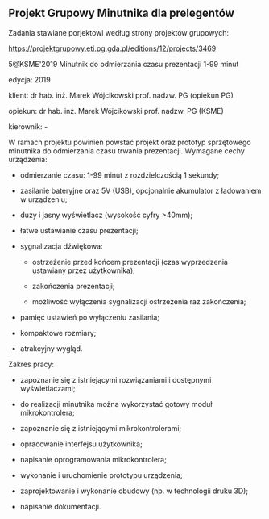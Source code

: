 ## Projekt Grupowy Minutnika dla prelegentów

Zadania stawiane porjektowi według strony projektów grupowych:

https://projektgrupowy.eti.pg.gda.pl/editions/12/projects/3469

 5@KSME'2019 Minutnik do odmierzania czasu prezentacji 1-99 minut

edycja: 2019

klient: dr hab. inż. Marek Wójcikowski prof. nadzw. PG (opiekun PG)

opiekun: dr hab. inż. Marek Wójcikowski prof. nadzw. PG (KSME)

kierownik: -

W ramach projektu powinien powstać projekt oraz prototyp
sprzętowego minutnika do odmierzania czasu trwania prezentacji. Wymagane cechy
urządzenia:

- odmierzanie czasu: 1-99 minut z rozdzielczością 1 sekundy;

- zasilanie bateryjne oraz 5V (USB), opcjonalnie akumulator z
ładowaniem w urządzeniu;

- duży i jasny wyświetlacz (wysokość cyfry >40mm);

- łatwe ustawianie czasu prezentacji;

- sygnalizacja dźwiękowa:

    - ostrzeżenie przed końcem prezentacji (czas wyprzedzenia
ustawiany przez użytkownika);

    - zakończenia prezentacji;

    - możliwość wyłączenia sygnalizacji ostrzeżenia raz
zakończenia;

- pamięć ustawień po wyłączeniu zasilania;

- kompaktowe rozmiary;

- atrakcyjny wygląd.

 Zakres pracy:

- zapoznanie się z istniejącymi rozwiązaniami i dostępnymi
wyświetlaczami;

- do realizacji minutnika można wykorzystać gotowy moduł
mikrokontrolera;

- zapoznanie się z istniejącymi mikrokontrolerami;

- opracowanie interfejsu użytkownika;

- napisanie oprogramowania mikrokontrolera;

- wykonanie i uruchomienie prototypu urządzenia;

- zaprojektowanie i wykonanie obudowy (np. w technologii druku
3D);

- napisanie dokumentacji.
